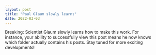 ```yaml
---
layout: post
title: "Paul Glaum slowly learns"
date: 2022-03-03
---
```


Breaking: Scientist Glaum slowly learns how to make this work. For instance, your ability to successfully view this post means he now knows which folder actually contains his posts. 
Stay tuned for more exciting developments!
